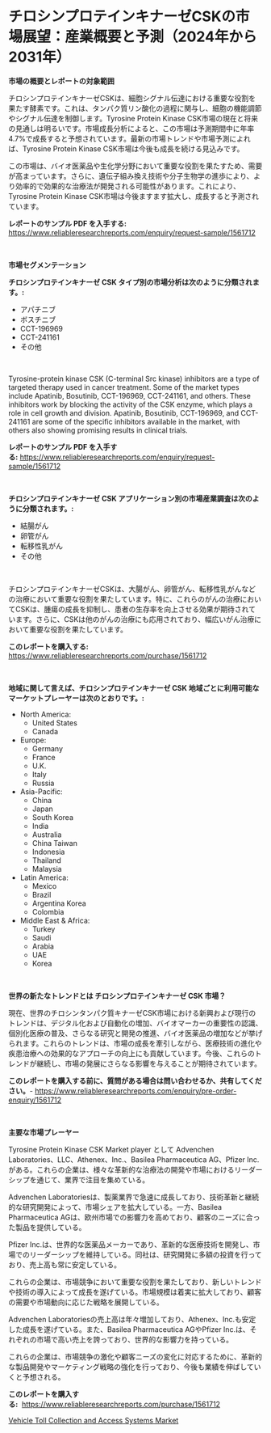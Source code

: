 <p><h1>チロシンプロテインキナーゼCSKの市場展望：産業概要と予測（2024年から2031年）</h1></p><p><strong>市場の概要とレポートの対象範囲</strong></p>
<p><p>チロシンプロテインキナーゼCSKは、細胞シグナル伝達における重要な役割を果たす酵素です。これは、タンパク質リン酸化の過程に関与し、細胞の機能調節やシグナル伝達を制御します。Tyrosine Protein Kinase CSK市場の現在と将来の見通しは明るいです。市場成長分析によると、この市場は予測期間中に年率4.7%で成長すると予想されています。最新の市場トレンドや市場予測によれば、Tyrosine Protein Kinase CSK市場は今後も成長を続ける見込みです。</p><p>この市場は、バイオ医薬品や生化学分野において重要な役割を果たすため、需要が高まっています。さらに、遺伝子組み換え技術や分子生物学の進歩により、より効率的で効果的な治療法が開発される可能性があります。これにより、Tyrosine Protein Kinase CSK市場は今後ますます拡大し、成長すると予測されています。</p></p>
<p><strong>レポートのサンプル PDF を入手する:</strong> <a href="https://www.reliableresearchreports.com/enquiry/request-sample/1561712">https://www.reliableresearchreports.com/enquiry/request-sample/1561712</a></p>
<p>&nbsp;</p>
<p><strong>市場セグメンテーション</strong></p>
<p><strong>チロシンプロテインキナーゼ CSK タイプ別の市場分析は次のように分類されます。:</strong></p>
<p><ul><li>アパチニブ</li><li>ボスチニブ</li><li>CCT-196969</li><li>CCT-241161</li><li>その他</li></ul></p>
<p>&nbsp;</p>
<p><p>Tyrosine-protein kinase CSK (C-terminal Src kinase) inhibitors are a type of targeted therapy used in cancer treatment. Some of the market types include Apatinib, Bosutinib, CCT-196969, CCT-241161, and others. These inhibitors work by blocking the activity of the CSK enzyme, which plays a role in cell growth and division. Apatinib, Bosutinib, CCT-196969, and CCT-241161 are some of the specific inhibitors available in the market, with others also showing promising results in clinical trials.</p></p>
<p><strong>レポートのサンプル PDF を入手する:</strong>&nbsp;<a href="https://www.reliableresearchreports.com/enquiry/request-sample/1561712">https://www.reliableresearchreports.com/enquiry/request-sample/1561712</a></p>
<p>&nbsp;</p>
<p><strong> チロシンプロテインキナーゼ CSK アプリケーション別の市場産業調査は次のように分類されます。:</strong></p>
<p><ul><li>結腸がん</li><li>卵管がん</li><li>転移性乳がん</li><li>その他</li></ul></p>
<p>&nbsp;</p>
<p><p>チロシンプロテインキナーゼCSKは、大腸がん、卵管がん、転移性乳がんなどの治療において重要な役割を果たしています。特に、これらのがんの治療においてCSKは、腫瘍の成長を抑制し、患者の生存率を向上させる効果が期待されています。さらに、CSKは他のがんの治療にも応用されており、幅広いがん治療において重要な役割を果たしています。</p></p>
<p><strong>このレポートを購入する:</strong>&nbsp; <a href="https://www.reliableresearchreports.com/purchase/1561712">https://www.reliableresearchreports.com/purchase/1561712</a></p>
<p>&nbsp;</p>
<p><strong>地域に関して言えば、チロシンプロテインキナーゼ CSK 地域ごとに利用可能なマーケットプレーヤーは次のとおりです。:</strong></p>
<p><ul>
    <li>
        North America:
        <ul>
            <li>United States</li>
            <li>Canada</li>
        </ul>
    </li>
    <li>
        Europe:
        <ul>
            <li>Germany</li>
            <li>France</li>
            <li>U.K.</li>
            <li>Italy</li>
            <li>Russia</li>
        </ul>
    </li>
    <li>
        Asia-Pacific:
        <ul>
            <li>China</li>
            <li>Japan</li>
            <li>South Korea</li>
            <li>India</li>
            <li>Australia</li>
            <li>China Taiwan</li>
            <li>Indonesia</li>
            <li>Thailand</li>
            <li>Malaysia</li>
        </ul>
    </li>
    <li>
        Latin America:
        <ul>
            <li>Mexico</li>
            <li>Brazil</li>
            <li>Argentina Korea</li>
            <li>Colombia</li>
        </ul>
    </li>
    <li>
        Middle East & Africa:
        <ul>
            <li>Turkey</li>
            <li>Saudi</li>
            <li>Arabia</li>
            <li>UAE</li>
            <li>Korea</li>
        </ul>
    </li>
    </ul></p>
<p>&nbsp;</p>
<p><strong>世界の新たなトレンドとは チロシンプロテインキナーゼ CSK 市場？</strong></p>
<p><p>現在、世界のチロシンタンパク質キナーゼCSK市場における新興および現行のトレンドは、デジタル化および自動化の増加、バイオマーカーの重要性の認識、個別化医療の普及、さらなる研究と開発の推進、バイオ医薬品の増加などが挙げられます。これらのトレンドは、市場の成長を牽引しながら、医療技術の進化や疾患治療への効果的なアプローチの向上にも貢献しています。今後、これらのトレンドが継続し、市場の発展にさらなる影響を与えることが期待されています。</p></p>
<p><strong>このレポートを購入する前に、質問がある場合は問い合わせるか、共有してください。</strong>- <a href="https://www.reliableresearchreports.com/enquiry/pre-order-enquiry/1561712">https://www.reliableresearchreports.com/enquiry/pre-order-enquiry/1561712</a></p>
<p>&nbsp;</p>
<p><strong>主要な市場プレーヤー</strong></p>
<p><p>Tyrosine Protein Kinase CSK Market player として Advenchen Laboratories、LLC、Athenex、Inc.、Basilea Pharmaceutica AG、Pfizer Inc. がある。これらの企業は、様々な革新的な治療法の開発や市場におけるリーダーシップを通じて、業界で注目を集めている。</p><p>Advenchen Laboratoriesは、製薬業界で急速に成長しており、技術革新と継続的な研究開発によって、市場シェアを拡大している。一方、Basilea Pharmaceutica AGは、欧州市場での影響力を高めており、顧客のニーズに合った製品を提供している。</p><p>Pfizer Inc.は、世界的な医薬品メーカーであり、革新的な医療技術を開発し、市場でのリーダーシップを維持している。同社は、研究開発に多額の投資を行っており、売上高も常に安定している。</p><p>これらの企業は、市場競争において重要な役割を果たしており、新しいトレンドや技術の導入によって成長を遂げている。市場規模は着実に拡大しており、顧客の需要や市場動向に応じた戦略を展開している。</p><p>Advenchen Laboratoriesの売上高は年々増加しており、Athenex、Inc.も安定した成長を遂げている。また、Basilea Pharmaceutica AGやPfizer Inc.は、それぞれの市場で高い売上を誇っており、世界的な影響力を持っている。</p><p>これらの企業は、市場競争の激化や顧客ニーズの変化に対応するために、革新的な製品開発やマーケティング戦略の強化を行っており、今後も業績を伸ばしていくと予想される。</p></p>
<p><strong>このレポートを購入する:</strong>&nbsp;&nbsp;<a href="https://www.reliableresearchreports.com/purchase/1561712">https://www.reliableresearchreports.com/purchase/1561712</a></p>
<p><p><a href="https://flame-sidecar-702.notion.site/Vehicle-Toll-Collection-and-Access-Systems-Market-Research-Report-The-Key-To-Successful-Business-St-0f9c4623adb84515aabc1b860e9ab519">Vehicle Toll Collection and Access Systems Market</a></p></p>